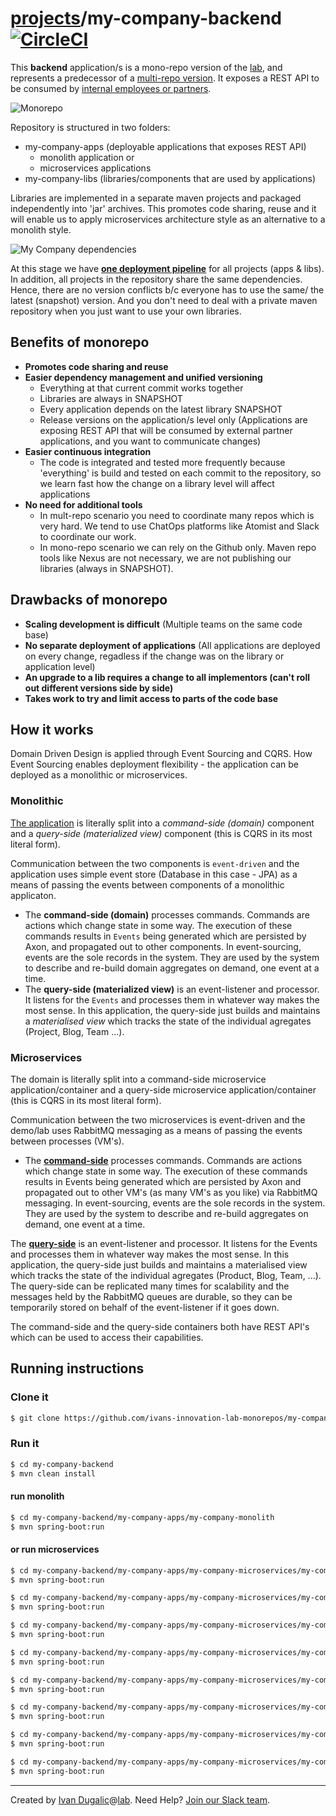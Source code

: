 # [projects](http://ivans-innovation-lab-monorepos.github.io/projects)/my-company-backend [![CircleCI](https://circleci.com/gh/ivans-innovation-lab-monorepos/my-company-backend.svg?style=svg)](https://circleci.com/gh/ivans-innovation-lab-monorepos/my-company-backend)

This **backend** application/s is a mono-repo version of the [lab](http://ivans-innovation-lab-monorepos.github.io), and represents a predecessor of a [multi-repo version](http://ivans-innovation-lab.github.io). It exposes a REST API to be consumed by [internal employees or partners](http://idugalic.pro/2017-12-26-API-Strategy).

![Monorepo](https://github.com/ivans-innovation-lab-monorepos/my-company-backend/raw/master/monorepo.png)


Repository is structured in two folders:

- my-company-apps (deployable applications that exposes REST API)
   - monolith application or
   - microservices applications
- my-company-libs (libraries/components that are used by applications)

Libraries are implemented in a separate maven projects and packaged independently into 'jar' archives. This promotes code sharing, reuse and it will enable us to apply microservices architecture style as an alternative to a monolith style.

![My Company dependencies](https://github.com/ivans-innovation-lab-monorepos/my-company-backend/raw/master/my-company-dependencies.png)

At this stage we have **[one deployment pipeline](https://circleci.com/gh/ivans-innovation-lab-monorepos/workflows/my-company-backend)** for all projects (apps & libs). In addition, all projects in the repository share the same dependencies. Hence, there are no version conflicts b/c everyone has to use the same/ the latest (snapshot) version. And you don't need to deal with a private maven repository when you just want to use your own libraries.


## Benefits of monorepo

- **Promotes code sharing and reuse**
- **Easier dependency management and unified versioning**
  - Everything at that current commit works together
  - Libraries are always in SNAPSHOT
  - Every application depends on the latest library SNAPSHOT
  - Release versions on the application/s level only (Applications are exposing REST API that will be consumed by external partner applications, and you want to communicate changes)
- **Easier continuous integration**
  - The code is integrated and tested more frequently because 'everything' is build and tested on each commit to the repository, so we learn fast how the change on a library level will affect applications 
- **No need for additional tools**
  - In mult-repo scenario you need to coordinate many repos which is very hard. We tend to use ChatOps platforms like Atomist and Slack to coordinate our work. 
  - In mono-repo scenario we can rely on the Github only. Maven repo tools like Nexus are not necessary, we are not publishing our libraries (always in SNAPSHOT).

## Drawbacks of monorepo

- **Scaling development is difficult** (Multiple teams on the same code base)
- **No separate deployment of applications** (All applications are deployed on every change, regadless if the change was on the library or application level)
- **An upgrade to a lib requires a change to all implementors (can't roll out different versions side by side)**
- **Takes work to try and limit access to parts of the code base**

## How it works

Domain Driven Design is applied through Event Sourcing and CQRS. How Event Sourcing enables deployment flexibility - the application can be deployed as a monolithic or microservices.

### Monolithic

[The application](https://github.com/ivans-innovation-lab-monorepos/my-company-backend/tree/master/my-company-apps/my-company-monolith) is literally split into a *command-side (domain)* component and a *query-side (materialized view)* component (this is CQRS in its most literal form).

Communication between the two components is `event-driven` and the application uses simple event store (Database in this case - JPA) as a means of passing the events between components of a monolithic applicaton.

- The **command-side (domain)** processes commands. Commands are actions which change state in some way. The execution of these commands results in `Events` being generated which are persisted by Axon, and propagated out to other components. In event-sourcing, events are the sole records in the system. They are used by the system to describe and re-build domain aggregates on demand, one event at a time.
- The **query-side (materialized view)** is an event-listener and processor. It listens for the `Events` and processes them in whatever way makes the most sense. In this application, the query-side just builds and maintains a *materialised view* which tracks the state of the individual agregates (Project, Blog, Team ...).

### Microservices

The domain is literally split into a command-side microservice application/container and a query-side microservice application/container (this is CQRS in its most literal form).

Communication between the two microservices is event-driven and the demo/lab uses RabbitMQ messaging as a means of passing the events between processes (VM's).

- The [**command-side**](https://github.com/ivans-innovation-lab-monorepos/my-company-backend/tree/master/my-company-apps/my-company-microservices/my-company-blog-domain-microservice) processes commands. Commands are actions which change state in some way. The execution of these commands results in Events being generated which are persisted by Axon and propagated out to other VM's (as many VM's as you like) via RabbitMQ messaging. In event-sourcing, events are the sole records in the system. They are used by the system to describe and re-build aggregates on demand, one event at a time.

The [**query-side**](https://github.com/ivans-innovation-lab-monorepos/my-company-backend/tree/master/my-company-apps/my-company-microservices/my-company-blog-materialized-view-microservice) is an event-listener and processor. It listens for the Events and processes them in whatever way makes the most sense. In this application, the query-side just builds and maintains a materialised view which tracks the state of the individual agregates (Product, Blog, Team, ...). The query-side can be replicated many times for scalability and the messages held by the RabbitMQ queues are durable, so they can be temporarily stored on behalf of the event-listener if it goes down.

The command-side and the query-side containers both have REST API's which can be used to access their capabilities.


## Running instructions

### Clone it

```bash
$ git clone https://github.com/ivans-innovation-lab-monorepos/my-company-backend.git
```

### Run it

```bash
$ cd my-company-backend
$ mvn clean install
```
#### run monolith

```bash
$ cd my-company-backend/my-company-apps/my-company-monolith
$ mvn spring-boot:run
```

#### or run microservices

```bash
$ cd my-company-backend/my-company-apps/my-company-microservices/my-company-configuration-backingservice
$ mvn spring-boot:run

$ cd my-company-backend/my-company-apps/my-company-microservices/my-company-registry-backingservice
$ mvn spring-boot:run

$ cd my-company-backend/my-company-apps/my-company-microservices/my-company-blog-domain-microservice
$ mvn spring-boot:run

$ cd my-company-backend/my-company-apps/my-company-microservices/my-company-blog-materialized-view-microservice
$ mvn spring-boot:run

$ cd my-company-backend/my-company-apps/my-company-microservices/my-company-project-domain-microservice
$ mvn spring-boot:run

$ cd my-company-backend/my-company-apps/my-company-microservices/my-company-project-materialized-view-microservice
$ mvn spring-boot:run

$ cd my-company-backend/my-company-apps/my-company-microservices/my-company-api-gateway-backingservice
$ mvn spring-boot:run

$ cd my-company-backend/my-company-apps/my-company-microservices/my-company-adminserver-backingservice
$ mvn spring-boot:run

```

  ---
Created by [Ivan Dugalic][idugalic]@[lab][lab].
Need Help?  [Join our Slack team][slack].

[idugalic]: http://idugalic.pro
[lab]: http://lab.idugalic.pro
[slack]: https://communityinviter.com/apps/idugalic/idugalic
